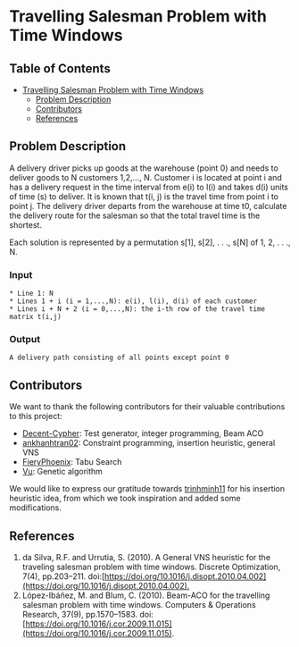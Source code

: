 # Travelling Salesman Problem with Time Windows <a name="tsptw"></a>

## Table of Contents
* [Travelling Salesman Problem with Time Windows](#tsptw)
	* [Problem Description](#description)
	* [Contributors](#contributors)
	* [References](#references)


## Problem Description <a name="description"></a>

A delivery driver picks up goods at the warehouse (point 0) and needs to deliver goods to N customers 1,2,…, N. Customer i is located at point i and has a delivery request in the time interval from e(i) to l(i) and takes d(i) units of time (s) to deliver. It is known that t(i, j) is the travel time from point i to point j. The delivery driver departs from the warehouse at time t0, calculate the delivery route for the salesman so that the total travel time is the shortest. ​

Each solution is represented by a permutation s[1], s[2], . . ., s[N] of 1, 2, . . ., N.​

### Input
    * Line 1: N
    * Lines 1 + i (i = 1,...,N): e(i), l(i), d(i) of each customer
    * Lines i + N + 2 (i = 0,...,N): the i-th row of the travel time matrix t(i,j)

### Output
    A delivery path consisting of all points except point 0

## Contributors <a name="contributors"></a>
We want to thank the following contributors for their valuable contributions to this project:
- [Decent-Cypher](https://github.com/Decent-Cypher): Test generator, integer programming, Beam ACO
- [ankhanhtran02](https://github.com/ankhanhtran02): Constraint programming, insertion heuristic, general VNS
- [FieryPhoenix](https://github.com/bananagobananza): Tabu Search
- [Vu](https://github.com/bluff-king): Genetic algorithm

We would like to express our gratitude towards [trinhminh11](https://github.com/trinhminh11) for his insertion heuristic idea, from which we took inspiration and added some modifications.

## References <a name="references"></a>
1. da Silva, R.F. and Urrutia, S. (2010). A General VNS heuristic for the traveling salesman problem with time windows. Discrete Optimization, 7(4), pp.203–211. doi:[https://doi.org/10.1016/j.disopt.2010.04.002](https://doi.org/10.1016/j.disopt.2010.04.002).​
2. López-Ibáñez, M. and Blum, C. (2010). Beam-ACO for the travelling salesman problem with time windows. Computers & Operations Research, 37(9), pp.1570–1583. doi:[https://doi.org/10.1016/j.cor.2009.11.015](https://doi.org/10.1016/j.cor.2009.11.015).

